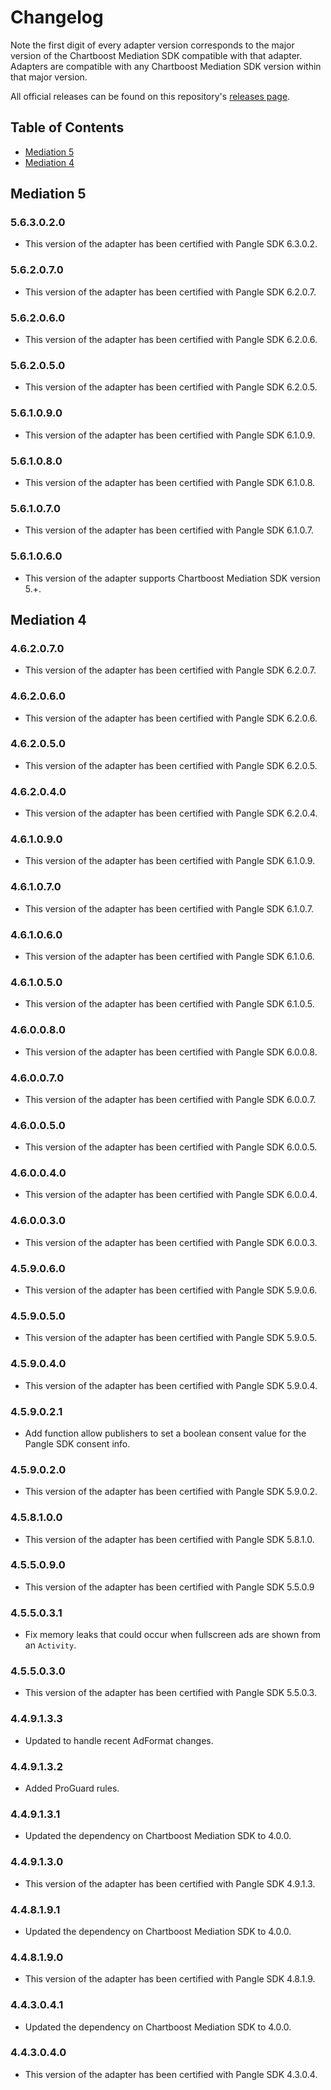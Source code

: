 # Changelog

Note the first digit of every adapter version corresponds to the major version of the Chartboost Mediation SDK compatible with that adapter. 
Adapters are compatible with any Chartboost Mediation SDK version within that major version.

All official releases can be found on this repository's [releases page](https://github.com/ChartBoost/chartboost-mediation-android-adapter-pangle/releases).

## Table of Contents
- [Mediation 5](#mediation-5)
- [Mediation 4](#mediation-4)

## Mediation 5

### 5.6.3.0.2.0
- This version of the adapter has been certified with Pangle SDK 6.3.0.2.

### 5.6.2.0.7.0
- This version of the adapter has been certified with Pangle SDK 6.2.0.7.

### 5.6.2.0.6.0
- This version of the adapter has been certified with Pangle SDK 6.2.0.6.
 
### 5.6.2.0.5.0
- This version of the adapter has been certified with Pangle SDK 6.2.0.5.

### 5.6.1.0.9.0
- This version of the adapter has been certified with Pangle SDK 6.1.0.9.

### 5.6.1.0.8.0
- This version of the adapter has been certified with Pangle SDK 6.1.0.8.

### 5.6.1.0.7.0
- This version of the adapter has been certified with Pangle SDK 6.1.0.7.

### 5.6.1.0.6.0
- This version of the adapter supports Chartboost Mediation SDK version 5.+.

## Mediation 4

### 4.6.2.0.7.0
- This version of the adapter has been certified with Pangle SDK 6.2.0.7.

### 4.6.2.0.6.0
- This version of the adapter has been certified with Pangle SDK 6.2.0.6.

### 4.6.2.0.5.0
- This version of the adapter has been certified with Pangle SDK 6.2.0.5.

### 4.6.2.0.4.0
- This version of the adapter has been certified with Pangle SDK 6.2.0.4.

### 4.6.1.0.9.0
- This version of the adapter has been certified with Pangle SDK 6.1.0.9.

### 4.6.1.0.7.0
- This version of the adapter has been certified with Pangle SDK 6.1.0.7.

### 4.6.1.0.6.0
- This version of the adapter has been certified with Pangle SDK 6.1.0.6.

### 4.6.1.0.5.0
- This version of the adapter has been certified with Pangle SDK 6.1.0.5.

### 4.6.0.0.8.0
- This version of the adapter has been certified with Pangle SDK 6.0.0.8.

### 4.6.0.0.7.0
- This version of the adapter has been certified with Pangle SDK 6.0.0.7.

### 4.6.0.0.5.0
- This version of the adapter has been certified with Pangle SDK 6.0.0.5.

### 4.6.0.0.4.0
- This version of the adapter has been certified with Pangle SDK 6.0.0.4.

### 4.6.0.0.3.0
- This version of the adapter has been certified with Pangle SDK 6.0.0.3.

### 4.5.9.0.6.0
- This version of the adapter has been certified with Pangle SDK 5.9.0.6.

### 4.5.9.0.5.0
- This version of the adapter has been certified with Pangle SDK 5.9.0.5.

### 4.5.9.0.4.0
- This version of the adapter has been certified with Pangle SDK 5.9.0.4.

### 4.5.9.0.2.1
- Add function allow publishers to set a boolean consent value for the Pangle SDK consent info.

### 4.5.9.0.2.0
- This version of the adapter has been certified with Pangle SDK 5.9.0.2.

### 4.5.8.1.0.0
- This version of the adapter has been certified with Pangle SDK 5.8.1.0.

### 4.5.5.0.9.0
- This version of the adapter has been certified with Pangle SDK 5.5.0.9

### 4.5.5.0.3.1
- Fix memory leaks that could occur when fullscreen ads are shown from an `Activity`.

### 4.5.5.0.3.0
- This version of the adapter has been certified with Pangle SDK 5.5.0.3.

### 4.4.9.1.3.3
- Updated to handle recent AdFormat changes.

### 4.4.9.1.3.2
- Added ProGuard rules.

### 4.4.9.1.3.1
- Updated the dependency on Chartboost Mediation SDK to 4.0.0.

### 4.4.9.1.3.0
- This version of the adapter has been certified with Pangle SDK 4.9.1.3.

### 4.4.8.1.9.1
- Updated the dependency on Chartboost Mediation SDK to 4.0.0.

### 4.4.8.1.9.0
- This version of the adapter has been certified with Pangle SDK 4.8.1.9.

### 4.4.3.0.4.1
- Updated the dependency on Chartboost Mediation SDK to 4.0.0.

### 4.4.3.0.4.0
- This version of the adapter has been certified with Pangle SDK 4.3.0.4.
